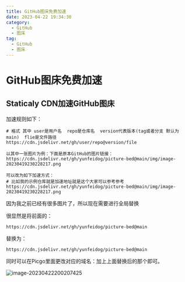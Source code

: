 ```yaml
---
title: GitHub图床免费加速
date: 2023-04-22 19:34:30
category:
  - GitHub
  - 图床
tag: 
  - GitHub
  - 图床
---
```


# GitHub图床免费加速

## Staticaly CDN加速GitHub图床

加速规则如下：

```
# 格式 其中 user是用户名  repo是仓库名  version代表版本(tag或者分支 默认为main)  flie是文件路径 
https://cdn.jsdelivr.net/gh/user/repo@version/file

以其中一张图片为例：下面是原本GitHub的图片链接：
https://cdn.jsdelivr.net/gh/yunfeidog/picture-bed@main/img/image-20230419230228217.png

可以改为如下加速方式：
# 比如我的示例仓库就是加速地址就是这个大家可以参考参考
https://cdn.jsdelivr.net/gh/yunfeidog/picture-bed@main/img/image-20230419230228217.png

```

因为我之前已经有很多图片了，所以现在需要进行全局替换

很显然是将前面的：

```
https://cdn.jsdelivr.net/gh/yunfeidog/picture-bed@main
```

替换为：

```
https://cdn.jsdelivr.net/gh/yunfeidog/picture-bed@main
```



同时可以在Picgo里面更改对应的域名：加上上面替换后的那个即可。

![image-20230422200207425](https://cdn.jsdelivr.net/gh/yunfeidog/picture-bed@main/img/202304222002502.png)

